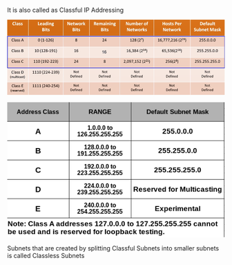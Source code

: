 It is also called as Classful IP Addressing

![IP Address Classes|650](../../images/ip_address_classes.png)

![IP Address Classes 2|450](../../images/ip_address_classes_2.png)

Subnets that are created by splitting Classful Subnets into smaller subnets is called Classless Subnets
